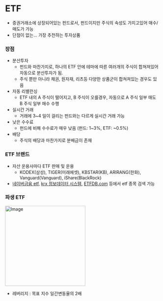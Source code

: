 # ETF
* 증권거래소에 상장되어있는 펀드로서, 펀드이지만 주식의 속성도 가지고있어 매수/매도가 가능
* 단점이 없는... 가장 추천하는 투자상품

### 장점
* 분산투자
  * 펀드와 마찬가지로, 하나의 ETF 안에 테마에 따른 여러개의 주식이 합쳐져있어 자동으로 분산투자가 됨.
  * 주식 뿐만 아니라 채권, 원자재, 리츠등 다양한 상품군이 합쳐져있는 경우도 있음
* 자동 리밸런싱
  * ETF 내의 A 주식이 떨어지고, B 주식이 오를경우, 자동으로 A 주식 일부 매도 B 주식 일부 매수 수행  
* 실시간 거래
  * 거래에 3~4 일이 걸리는 펀드와는 다르게 실시간 거래 가능
* 낮은 수수료
  * 펀드에 비해 수수료가 매우 낮음 (펀드: 1~3%, ETF: ~0.5%)
* 배당
  * 주식의 배당과 마찬가지로 분배금이 존재

### ETF 브랜드
* 자산 운용사마다 ETF 판매 및 운용
  * KODEX(삼성), TIGER(미래에셋), KBSTAR(KB), ARIRANG(한화), Vanguard(Vanguard), iShare(BlackRock) 
* [네이버금융 etf](https://finance.naver.com/sise/etf.naver), [krx 정보데이터 시스템](http://data.krx.co.kr/contents/MDC/MDI/mdiLoader/index.cmd?menuId=MDC020103010901), [ETFDB.com](https://etfdb.com/screener/) 등에서 etf 종목 검색 가능

### 파생 ETF

<img width="261" alt="Image" src="https://github.com/user-attachments/assets/c561acf9-eb44-449f-aecf-8426faa140f4" />

* 레버리지 : 목표 지수 일간변동율의 2배
